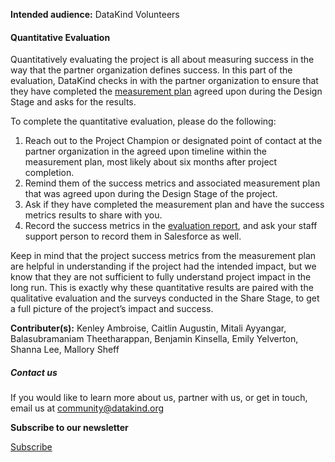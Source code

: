 




**Intended audience:**
DataKind Volunteers






#### Quantitative Evaluation


Quantitatively evaluating the project is all about measuring success in the way that the partner organization defines success. In this part of the evaluation, DataKind checks in with the partner organization to ensure that they have completed the [measurement plan](https://playbook.datakind.org/playbook/articles/38/measurement-plan) agreed upon during the Design Stage and asks for the results.


To complete the quantitative evaluation, please do the following: 


1. Reach out to the Project Champion or designated point of contact at the partner organization in the agreed upon timeline within the measurement plan, most likely about six months after project completion.
2. Remind them of the success metrics and associated measurement plan that was agreed upon during the Design Stage of the project.
3. Ask if they have completed the measurement plan and have the success metrics results to share with you.
4. Record the success metrics in the [evaluation report](https://playbook.datakind.org/playbook/articles/120/evaluation-report), and ask your staff support person to record them in Salesforce as well.


Keep in mind that the project success metrics from the measurement plan are helpful in understanding if the project had the intended impact, but we know that they are not sufficient to fully understand project impact in the long run. This is exactly why these quantitative results are paired with the qualitative evaluation and the surveys conducted in the Share Stage, to get a full picture of the project’s impact and success.



 **Contributer(s):** Kenley Ambroise, Caitlin Augustin, Mitali Ayyangar, Balasubramaniam Theetharappan, Benjamin Kinsella, Emily Yelverton, Shanna Lee, Mallory Sheff







##### Contact us


If you would like to learn more about us, partner with us, or get in touch, email us at community@datakind.org



 
**Subscribe to our newsletter**
  

[Subscribe](https://www.datakind.org/subscribe/)



